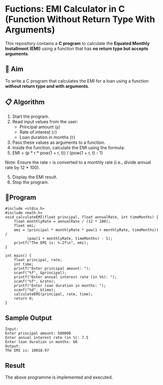 # Fuctions: EMI Calculator in C (Function Without Return Type With Arguments)

This repository contains a **C program** to calculate the **Equated Monthly Installment (EMI)** using a function that has **no return type but accepts arguments**.

## 🎯 Aim

To write a C program that calculates the EMI for a loan using a function **without return type and with arguments**.

## 📋 Algorithm

1. Start the program.
2. Read input values from the user:
   - Principal amount (`p`)
   - Rate of interest (`r`)
   - Loan duration in months (`t`)
3. Pass these values as arguments to a function.
4. Inside the function, calculate the EMI using the formula:
5. EMI = (p * r * pow(1 + r, t)) / (pow(1 + r, t) - 1)

 Note: Ensure the rate `r` is converted to a monthly rate (i.e., divide annual rate by 12 * 100).

5. Display the EMI result.
6. Stop the program.

## 🧾Program
```
#include <stdio.h>
#include <math.h>
void calculateEMI(float principal, float annualRate, int timeMonths) {
    float monthlyRate = annualRate / (12 * 100);  
    float emi;
    emi = (principal * monthlyRate * pow(1 + monthlyRate, timeMonths)) /
          (pow(1 + monthlyRate, timeMonths) - 1);
    printf("The EMI is: %.2f\n", emi);
}

int main() {
    float principal, rate;
    int time;
    printf("Enter principal amount: ");
    scanf("%f", &principal);
    printf("Enter annual interest rate (in %%): ");
    scanf("%f", &rate);
    printf("Enter loan duration in months: ");
    scanf("%d", &time);
    calculateEMI(principal, rate, time);
    return 0;
}
```



## Sample Output
```
Input:
Enter principal amount: 500000
Enter annual interest rate (in %): 7.5
Enter loan duration in months: 60
Output:
The EMI is: 10018.97
```




## Result
The above programme is implemented and executed.

